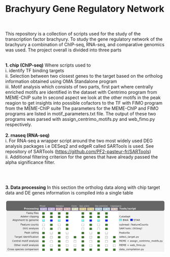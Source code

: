 # Brachyury Gene Regulatory Network
<br />
<br />
This repository is a collection of scripts used for the study of the transcription factor brachyury. To study the gene regulatory network of the brachyury a combination of ChIP-seq, RNA-seq, and comparative genomics was used.
The project overall is divided into three parts

<br />
<br />

**1. chip (ChIP-seq)** 
Where scripts used to 
<br />
  i. identify TF binding targets 
<br />
  ii. Selection between two closest genes to the target based on the ortholog information obtained using OMA Standalone program
<br />
  iii. Motif analysis which consists of two parts, first part where centrally enriched motifs are identified in the dataset with Centrimo program from MEME-ChIP suite 
       In second aspect we look at the other motifs in the peak reagion to get insights into possible cofactors to the TF with FIMO program from the MEME-ChIP suite
       The parameters for the MEME-ChIP and FIMO programs are listed in motif_parameters.txt file.
       The output of these two programs was parsed with assign_centrimo_motifs.py and web_fimo.py respectively. 
<br />
<br />
**2. rnaseq (RNA-seq)**
<br />
  i. For RNA-seq a wrapper script around the two most widely used DEG analysis packages i.e DESeq2 and edgeR called SARTools is used. 
     See repository of SARTools (https://github.com/PF2-pasteur-fr/SARTools)
<br />
  ii. Additional filtering criterion for the genes that have already passed the alpha significance filter.

<br />
<br />

**3. Data processing**
In this section the ortholog data along with chip target data and DE genes information is compiled into a single table


![alt text](https://github.com/dnyansagar/gene_regulatory_network/blob/master/support_scripts/projectLayout.png?raw=true)


